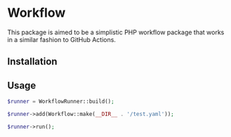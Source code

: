 # Workflow

This package is aimed to be a simplistic PHP workflow package that works in a similar fashion to GitHub Actions.

## Installation



## Usage

```php
$runner = WorkflowRunner::build();

$runner->add(Workflow::make(__DIR__ . '/test.yaml'));

$runner->run();
```
